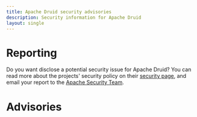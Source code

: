 ```yaml
---
title: Apache Druid security advisories
description: Security information for Apache Druid
layout: single
---
```


# Reporting

Do you want disclose a potential security issue for Apache Druid? You can read more about the projects' security policy on their [security page](https://druid.apache.org/docs/latest/operations/security-overview.html), and email your report to the  [Apache Security Team](mailto:security@apache.org).

# Advisories